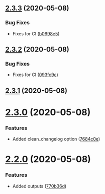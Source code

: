 ## [2.3.3](https://github.com/TriPSs/conventional-changelog-action/compare/v2.3.2...v2.3.3) (2020-05-08)


### Bug Fixes

* Fixes for CI ([b0698e5](https://github.com/TriPSs/conventional-changelog-action/commit/b0698e5e9b298cc4a6d95889e38638d8d6fd35fa))



## [2.3.2](https://github.com/TriPSs/conventional-changelog-action/compare/v2.3.1...v2.3.2) (2020-05-08)


### Bug Fixes

* Fixes for CI ([093fc9c](https://github.com/TriPSs/conventional-changelog-action/commit/093fc9c7c21c99f362e43df6c572f02b0bf6fc8e))



## [2.3.1](https://github.com/TriPSs/conventional-changelog-action/compare/v2.3.0...v2.3.1) (2020-05-08)



# [2.3.0](https://github.com/TriPSs/conventional-changelog-action/compare/v2.2.0...v2.3.0) (2020-05-08)


### Features

* Added clean_changelog option ([7684c0e](https://github.com/TriPSs/conventional-changelog-action/commit/7684c0e755c006004c61d6a6c12e748fee34179d))



# [2.2.0](https://github.com/TriPSs/conventional-changelog-action/compare/v2.1.1...v2.2.0) (2020-05-08)


### Features

* Added outputs ([770b36d](https://github.com/TriPSs/conventional-changelog-action/commit/770b36d584ef48fe4e0ef7d808d18e5cb0031462))



